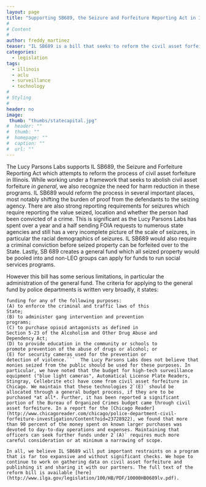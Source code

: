 ```yaml
---
layout: page
title: "Supporting SB689, the Seizure and Forfeiture Reporting Act in Illinois"
#
# Content
#
author: freddy_martinez
teaser: "IL SB689 is a bill that seeks to reform the civil asset forfeiture process in Illinois. Lucy Parsons Labs submitted our support for it with some important feedback."
categories:
  - legislation
tags:
  - illinois
  - aclu
  - surveillance
  - technology
#
# Styling
#
header: no
image:
 thumb: "thumbs/statecapital.jpg"
#  header: ""
#  thumb: ""
#  homepage: ""
#  caption: ""
#  url: ""
---
```


The Lucy Parsons Labs supports IL SB689, the Seizure and Forfeiture Reporting Act which attempts to reform the process of civil asset forfeiture in Illinois. While working under a framework that seeks to abolish civil asset forfeiture *in general*, we also recognize the need for harm reduction in these programs. IL SB689 would reform the process in several important places, most notably shifting the burden of proof from the defendants to the seizing agency. There are also strong reporting requirements for seizures which require reporting the value seized, location and whether the person had been convicted of a crime. This is significant as the Lucy Parsons Labs has spent over a year and a half sending FOIA requests to numerous state agencies and still has a very incomplete picture of the scale of seizures, in particular the racial demographics of seizures. IL SB689 would also require a criminal conviction before seized property can be forfeited over to the State. Lastly, SB 689 creates a general fund which all seized property would be pooled into and non-LEO groups can apply for funds to run social services programs. 

However this bill has some serious limitations, in particular the administration of the general fund. The criteria for applying to the general fund by police departments is written very broadly, it states: 
```(2) Any State or local law enforcement agency may apply for
funding for any of the following purposes:
(A) to enforce the criminal and traffic laws of this
State;
(B) to administer gang intervention and prevention
programs;
(C) to purchase opioid antagonists as defined in
Section 5-23 of the Alcoholism and Other Drug Abuse and
Dependency Act;
(D) to provide education in the community or schools to
promote prevention of the abuse of drugs or alcohol; or
(E) for security cameras used for the prevention or
detection of violence.```  The Lucy Parsons Labs does not believe that monies seized from the public should be used for these purposes. In particular, we have noted that the budget for high-tech surveillance equipment ("blue light cameras", Automatical License Plate Readers, Stingray, Cellebrite etc) have come from civil asset forfeiture in Chicago. We maintain that these technologies 2`(E)` should be allocated through a general budget process, if they are to be purchased *at all*. Further, it has been reported a significant portion of the Bureau of Organized Crimes budget came through civil asset forfeiture. In a report for the [Chicago Reader](http://www.chicagoreader.com/chicago/police-department-civil-forfeiture-investigation/Content?oid=23728922), we found that more than 90 percent of the money spent on known larger purchases was devoted to day-to-day operations and expenses. Maintaining that officers can seek further funds under 2`(A)` requires much more careful consideration or at minimum a narrowing of scope. 

In all, we believe IL SB689 will put important restraints on a program that is far too expansive and without significant checks. We hope to continue to work on gathering data on civil asset forfeiture and publishing it and sharing it with our partners. The full text of the reform bill is available [here](http://www.ilga.gov/legislation/100/HB/PDF/10000HB0689lv.pdf).
